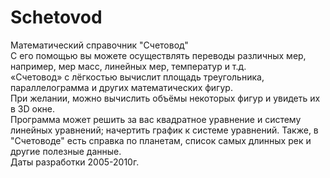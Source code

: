 # Schetovod
Математический справочник "Счетовод"  
С его помощью вы можете осуществлять переводы различных мер, например, мер масс, линейных мер, температур и т.д.  
«Счетовод» с лёгкостью вычислит площадь треугольника, параллелограмма и других математических фигур.  
При желании, можно вычислить объёмы некоторых фигур и увидеть их в 3D окне.  
Программа может решить за вас квадратное уравнение и систему линейных уравнений; начертить график к системе уравнений. 
Также, в "Счетоводе" есть справка по планетам, список самых длинных рек и другие полезные данные.  
Даты разработки 2005-2010г.
